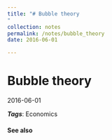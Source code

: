 ```yaml
---
title: "# Bubble theory
"
collection: notes
permalink: /notes/bubble_theory
date: 2016-06-01

---
```


# Bubble theory

2016-06-01



***Tags***: Economics

#### See also






